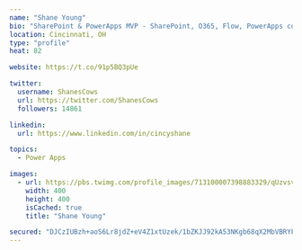 ```yaml
---
name: "Shane Young"
bio: "SharePoint & PowerApps MVP - SharePoint, O365, Flow, PowerApps consulting? @PowerApps911 | Pure Snark? You found it."
location: Cincinnati, OH
type: "profile"
heat: 82

website: https://t.co/91p5BQ3pUe

twitter:
  username: ShanesCows
  url: https://twitter.com/ShanesCows
  followers: 14861

linkedin:
  url: https://www.linkedin.com/in/cincyshane

topics:
  - Power Apps

images:
  - url: https://pbs.twimg.com/profile_images/713100007398883329/qUzvsvQ3_400x400.jpg
    width: 400
    height: 400
    isCached: true
    title: "Shane Young"

secured: "DJCzIUBzh+aoS6Lr8jdZ+eV4Z1xtUzek/1bZKJJ92kA53NKgb68qX2MbVBRYFlBbDYzliKG2dLV+gEE/IF3hVZgqnZhe89SKy/GTtGsbVQ+3kGwVCgldaIyGKBZAl4Udd03IFOTwPblrvNyFzEicSF1R/4AlFpUCZenGkqx/Ekdjov40DWxZKE1fAN4FyiM3IB/6WSBnl31Ahjxv8sZXAGmyvIVq2q1D0ooa/e8VS5/+/lScoPTQGyKZKJdC+x8rno4Aaz5d9Xnh+wf6xW5c7RwJV6ZAJLEdexpQWCy5tNxRP8fwrcl+hGSoR0RbSNybDPLqpIYRhNizxsqyPa0khQFNdSaQLwLsg3YM4D/X4Q3K36oeYCbsAETcxGVKWtOHsKY5iD4cW2PzN+PB7OSCHiH8UOKDQRfy/DK7Yy947nM=;DUxOtwLbh3qyL5urkvVhLw=="
---
```


